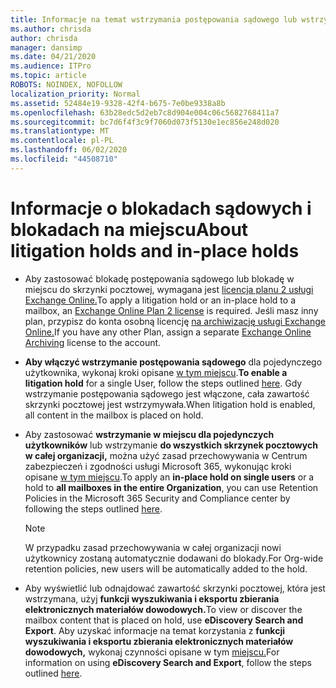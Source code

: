 ```yaml
---
title: Informacje na temat wstrzymania postępowania sądowego lub wstrzymania
ms.author: chrisda
author: chrisda
manager: dansimp
ms.date: 04/21/2020
ms.audience: ITPro
ms.topic: article
ROBOTS: NOINDEX, NOFOLLOW
localization_priority: Normal
ms.assetid: 52484e19-9328-42f4-b675-7e0be9338a8b
ms.openlocfilehash: 63b28edc5d2eb7c8d904e004c06c5682768411a7
ms.sourcegitcommit: bc7d6f4f3c9f7060d073f5130e1ec856e248d020
ms.translationtype: MT
ms.contentlocale: pl-PL
ms.lasthandoff: 06/02/2020
ms.locfileid: "44508710"
---
```

# <a name="about-litigation-holds-and-in-place-holds"></a><span data-ttu-id="7752a-102">Informacje o blokadach sądowych i blokadach na miejscu</span><span class="sxs-lookup"><span data-stu-id="7752a-102">About litigation holds and in-place holds</span></span>

- <span data-ttu-id="7752a-103">Aby zastosować blokadę postępowania sądowego lub blokadę w miejscu do skrzynki pocztowej, wymagana jest [licencja planu 2 usługi Exchange Online.](https://docs.microsoft.com/office365/servicedescriptions/office-365-platform-service-description/office-365-plan-options)</span><span class="sxs-lookup"><span data-stu-id="7752a-103">To apply a litigation hold or an in-place hold to a mailbox, an [Exchange Online Plan 2 license](https://docs.microsoft.com/office365/servicedescriptions/office-365-platform-service-description/office-365-plan-options) is required.</span></span> <span data-ttu-id="7752a-104">Jeśli masz inny plan, przypisz do konta osobną licencję [na archiwizację usługi Exchange Online.](https://docs.microsoft.com/office365/servicedescriptions/exchange-online-archiving-service-description/exchange-online-archiving-service-description)</span><span class="sxs-lookup"><span data-stu-id="7752a-104">If you have any other Plan, assign a separate [Exchange Online Archiving](https://docs.microsoft.com/office365/servicedescriptions/exchange-online-archiving-service-description/exchange-online-archiving-service-description) license to the account.</span></span> 
    
- <span data-ttu-id="7752a-105">**Aby włączyć wstrzymanie postępowania sądowego** dla pojedynczego użytkownika, wykonaj kroki opisane [w tym miejscu](https://docs.microsoft.com/office365/SecurityCompliance/place-a-mailbox-on-litigation-hold).</span><span class="sxs-lookup"><span data-stu-id="7752a-105">**To enable a litigation hold** for a single User, follow the steps outlined [here](https://docs.microsoft.com/office365/SecurityCompliance/place-a-mailbox-on-litigation-hold).</span></span> <span data-ttu-id="7752a-106">Gdy wstrzymanie postępowania sądowego jest włączone, cała zawartość skrzynki pocztowej jest wstrzymywała.</span><span class="sxs-lookup"><span data-stu-id="7752a-106">When litigation hold is enabled, all content in the mailbox is placed on hold.</span></span>
    
- <span data-ttu-id="7752a-107">Aby zastosować **wstrzymanie w miejscu dla pojedynczych użytkowników** lub wstrzymanie **do wszystkich skrzynek pocztowych w całej organizacji,** można użyć zasad przechowywania w Centrum zabezpieczeń i zgodności usługi Microsoft 365, wykonując kroki opisane [w tym miejscu]( https://docs.microsoft.com/microsoft-365/compliance/retention-policies).</span><span class="sxs-lookup"><span data-stu-id="7752a-107">To apply an **in-place hold on single users** or a hold to **all mailboxes in the entire Organization**, you can use Retention Policies in the Microsoft 365 Security and Compliance center by following the steps outlined [here]( https://docs.microsoft.com/microsoft-365/compliance/retention-policies).</span></span>
    
    > [!NOTE]
    > <span data-ttu-id="7752a-108">W przypadku zasad przechowywania w całej organizacji nowi użytkownicy zostaną automatycznie dodawani do blokady.</span><span class="sxs-lookup"><span data-stu-id="7752a-108">For Org-wide retention policies, new users will be automatically added to the hold.</span></span> 
  
- <span data-ttu-id="7752a-109">Aby wyświetlić lub odnajdować zawartość skrzynki pocztowej, która jest wstrzymana, użyj **funkcji wyszukiwania i eksportu zbierania elektronicznych materiałów dowodowych.**</span><span class="sxs-lookup"><span data-stu-id="7752a-109">To view or discover the mailbox content that is placed on hold, use **eDiscovery Search and Export**.</span></span> <span data-ttu-id="7752a-110">Aby uzyskać informacje na temat korzystania z **funkcji wyszukiwania i eksportu zbierania elektronicznych materiałów dowodowych,** wykonaj czynności opisane w tym [miejscu.](https://docs.microsoft.com/microsoft-365/compliance/export-search-results)</span><span class="sxs-lookup"><span data-stu-id="7752a-110">For information on using **eDiscovery Search and Export**, follow the steps outlined [here](https://docs.microsoft.com/microsoft-365/compliance/export-search-results).</span></span>
    

